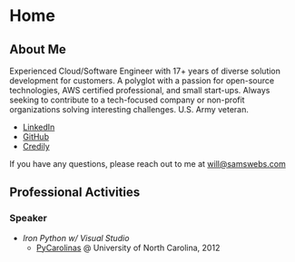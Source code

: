 # Home

## About Me

Experienced Cloud/Software Engineer with 17+ years of diverse solution development for customers. A polyglot with a passion for open-source technologies, AWS certified professional, and small start-ups.  Always seeking to contribute to a tech-focused company or non-profit organizations solving interesting challenges.  U.S. Army veteran.

* [LinkedIn](https://www.linkedin.com/in/wsams/ )
* [GitHub](https://github.com/WillSams/)
* [Credily](https://www.credly.com/users/william-sams)

If you have any questions, please reach out to me at [will@samswebs.com](mailto:will@samswebs.com)

## Professional Activities

### Speaker

* *Iron Python w/ Visual Studio*
    - [PyCarolinas](https://www.ironfroggy.com/2012/pycarolinas-recap) @ University of North Carolina, 2012
